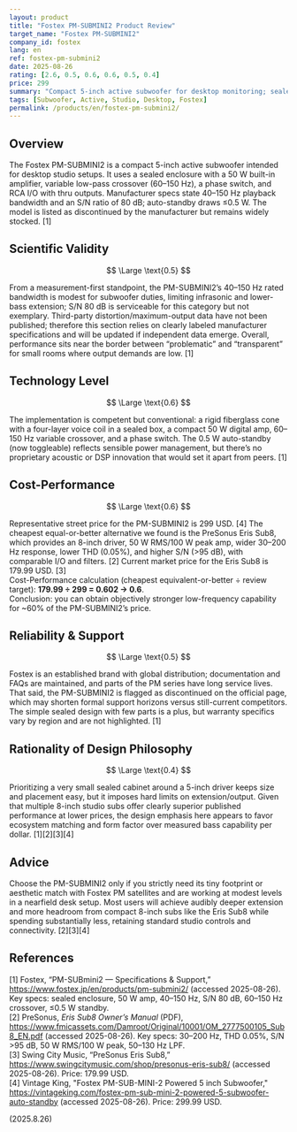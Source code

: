 ```yaml
---
layout: product
title: "Fostex PM-SUBMINI2 Product Review"
target_name: "Fostex PM-SUBMINI2"
company_id: fostex
lang: en
ref: fostex-pm-submini2
date: 2025-08-26
rating: [2.6, 0.5, 0.6, 0.6, 0.5, 0.4]
price: 299
summary: "Compact 5-inch active subwoofer for desktop monitoring; sealed design, limited 40–150 Hz extension, and average measured specs (manufacturer) against stronger, cheaper 8-inch rivals"
tags: [Subwoofer, Active, Studio, Desktop, Fostex]
permalink: /products/en/fostex-pm-submini2/
---
```


## Overview

The Fostex PM-SUBMINI2 is a compact 5-inch active subwoofer intended for desktop studio setups. It uses a sealed enclosure with a 50 W built-in amplifier, variable low-pass crossover (60–150 Hz), a phase switch, and RCA I/O with thru outputs. Manufacturer specs state 40–150 Hz playback bandwidth and an S/N ratio of 80 dB; auto-standby draws ≤0.5 W. The model is listed as discontinued by the manufacturer but remains widely stocked. [1]

## Scientific Validity

$$ \Large \text{0.5} $$

From a measurement-first standpoint, the PM-SUBMINI2’s 40–150 Hz rated bandwidth is modest for subwoofer duties, limiting infrasonic and lower-bass extension; S/N 80 dB is serviceable for this category but not exemplary. Third-party distortion/maximum-output data have not been published; therefore this section relies on clearly labeled manufacturer specifications and will be updated if independent data emerge. Overall, performance sits near the border between “problematic” and “transparent” for small rooms where output demands are low. [1]

## Technology Level

$$ \Large \text{0.6} $$

The implementation is competent but conventional: a rigid fiberglass cone with a four-layer voice coil in a sealed box, a compact 50 W digital amp, 60–150 Hz variable crossover, and a phase switch. The 0.5 W auto-standby (now toggleable) reflects sensible power management, but there’s no proprietary acoustic or DSP innovation that would set it apart from peers. [1]

## Cost-Performance

$$ \Large \text{0.6} $$

Representative street price for the PM-SUBMINI2 is 299 USD. [4] The cheapest equal-or-better alternative we found is the PreSonus Eris Sub8, which provides an 8-inch driver, 50 W RMS/100 W peak amp, wider 30–200 Hz response, lower THD (0.05%), and higher S/N (>95 dB), with comparable I/O and filters. [2] Current market price for the Eris Sub8 is 179.99 USD. [3]  
Cost-Performance calculation (cheapest equivalent-or-better ÷ review target): **179.99 ÷ 299 = 0.602 → 0.6**.  
Conclusion: you can obtain objectively stronger low-frequency capability for ~60% of the PM-SUBMINI2’s price.

## Reliability & Support

$$ \Large \text{0.5} $$

Fostex is an established brand with global distribution; documentation and FAQs are maintained, and parts of the PM series have long service lives. That said, the PM-SUBMINI2 is flagged as discontinued on the official page, which may shorten formal support horizons versus still-current competitors. The simple sealed design with few parts is a plus, but warranty specifics vary by region and are not highlighted. [1]

## Rationality of Design Philosophy

$$ \Large \text{0.4} $$

Prioritizing a very small sealed cabinet around a 5-inch driver keeps size and placement easy, but it imposes hard limits on extension/output. Given that multiple 8-inch studio subs offer clearly superior published performance at lower prices, the design emphasis here appears to favor ecosystem matching and form factor over measured bass capability per dollar. [1][2][3][4]

## Advice

Choose the PM-SUBMINI2 only if you strictly need its tiny footprint or aesthetic match with Fostex PM satellites and are working at modest levels in a nearfield desk setup. Most users will achieve audibly deeper extension and more headroom from compact 8-inch subs like the Eris Sub8 while spending substantially less, retaining standard studio controls and connectivity. [2][3][4]

## References

[1] Fostex, “PM-SUBmini2 — Specifications & Support,” https://www.fostex.jp/en/products/pm-submini2/ (accessed 2025-08-26). Key specs: sealed enclosure, 50 W amp, 40–150 Hz, S/N 80 dB, 60–150 Hz crossover, ≤0.5 W standby.  
[2] PreSonus, *Eris Sub8 Owner’s Manual* (PDF), https://www.fmicassets.com/Damroot/Original/10001/OM_2777500105_Sub8_EN.pdf (accessed 2025-08-26). Key specs: 30–200 Hz, THD 0.05%, S/N >95 dB, 50 W RMS/100 W peak, 50–130 Hz LPF.  
[3] Swing City Music, “PreSonus Eris Sub8,” https://www.swingcitymusic.com/shop/presonus-eris-sub8/ (accessed 2025-08-26). Price: 179.99 USD.  
[4] Vintage King, "Fostex PM-SUB-MINI-2 Powered 5 inch Subwoofer," https://vintageking.com/fostex-pm-sub-mini-2-powered-5-subwoofer-auto-standby (accessed 2025-08-26). Price: 299.99 USD.

(2025.8.26)

